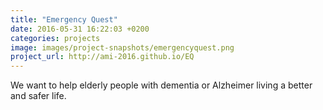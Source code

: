 ```yaml
---
title: "Emergency Quest"
date: 2016-05-31 16:22:03 +0200
categories: projects
image: images/project-snapshots/emergencyquest.png
project_url: http://ami-2016.github.io/EQ
---
```


We want to help elderly people with dementia or Alzheimer living a better and safer life.